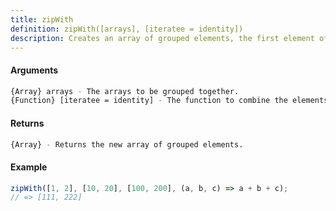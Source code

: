 ```yaml
---
title: zipWith
definition: zipWith([arrays], [iteratee = identity])
description: Creates an array of grouped elements, the first element of the tuples containing the first element of the passed arrays, and so on.
---
```



#### Arguments


```bash
{Array} arrays - The arrays to be grouped together.
{Function} [iteratee = identity] - The function to combine the elements of the tuples in the resulting arrays.
```


#### Returns


```bash
{Array} - Returns the new array of grouped elements.
```


#### Example


```ts
zipWith([1, 2], [10, 20], [100, 200], (a, b, c) => a + b + c);
// => [111, 222]
```